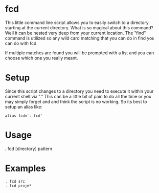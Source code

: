 fcd
===

This little command line script allows you to easily switch to a directory starting at the current directory.   What is so magical about this command?  Well it can be nested very deep from your current location.    The "find" command is utilized so any wild card matching that you can do in find you can do with fcd.

If multiple matches are found you will be prompted with a list and you can choose which one you really meant.

Setup
==
Since this script changes to a directory you need to execute it within your current shell via "."   This can be a little bit of pain to do all the time or you may simply forget and and think the script is no working.  So its best to setup an alias like:

```shell
alias fcd='. fcd'
```

Usage
====
. fcd [directory] pattern

Examples
====
```shell
. fcd src
. fcd proje*
```

